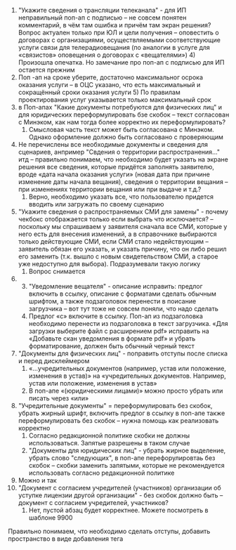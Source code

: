 1)  "Укажите сведения о трансляции телеканала" - для ИП неправильный поп-ап с подписью – не совсем понятен комментарий, в чём там ошибка и причём там экран решения? Вопрос актуален только при ЮЛ и цели получения – оповестить о договорах с организациями, осуществляемыми соответствующие услуги связи для телерадиовещания (по аналогии в услуге для «связистов» оповещения о договорах с «вещателями»)
	4) Произошла опечатка. Но замечание про поп-ап с подписью для ИП остается прежним
2)  Поп -ап на сроке уберите, достаточно максимальног осрока оказания услуги – в ОЦС указано, что есть максимальный и сокращённый сроки оказания услуги
	5) По правилам проектирования услуг указывается только максимальный срок
3)  в Поп-апах "Какие документы потребуются для физических лиц" и для юридических переформулировать бзе скобок – текст согласован с Минэком, как нам тогда более корректно их переформулировать?
	1) Смысловая часть текст может быть согласована с Минэком. Однако оформление должно быть согласовано с проверяющим
4)  Не перечислены все необходимые документы и сведения для сценариев, анпример "Свдения о территории распространения..." итд – правильно понимаем, что необходимо будет указать на экране решения все сведения, которые придётся заполнять заявителю, вроде «дата начала оказания услуги» (новая дата при причине изменение даты начала вещания), сведения о территории вещания – при изменениях территории вещания или при выдаче и т.д.?
	1) Верно, необходимо указать все, что пользователю придется вводить или загружать по своему сценарию
5)  "Укажите сведения о распространяемых СМИ для замены" - почему чекбокс отображается только если выбрать что исключается? – поскольку мы спрашиваем у заявителя сначала все СМИ, которые у него есть для внесения изменений, а в справочнике выбираются только действующие СМИ, если СМИ стало недействующим – заявитель обязан его указать, и указать причину, что он либо решил его заменить (т.к. вышло с новым свидетельством СМИ, а старое уже недоступно для выбора). Подразумевали такую логику
	1) Вопрос снимается
6)  3) "Уведомление вещателя" - описание исправить: предлог включить в ссылку, описание с форматами сделать обычным шрифтом, а также подзаголовок перенести в поисание загрузчика – вот тут тоже не совсем поняли, что надо сделать
	1) Предлог «с» включите в ссылку. Поп-ап из подзаголовка необходимо перенести из подзаголовка в текст загрузчика. «Для загрузки выберите файл с расширением pdf» исправить на «Добавьте скан уведомления в формате pdf» и убрать форматирование, должен быть обычный черный текст
7) "Документы для физических лиц" - поправить отступы после списка и перед дисклеймером
	1) «…учредительных документов (например, устав или положение, изменения в устав)» на «учредительных документов. Например, устав или положение, изменения в устав» 
	2) В поп-апе «(юридическими лицами)» можно просто убрать или писать через «или»
8) "Учредительные документы" = переформулировать без скобок, убрать жирный шрифт, включить предлог в ссылку в поп-апе также переформулировать без скобок – нужна помощь как реализовать корректно
	1) Согласно редакционной политике скобки не должны использоваться. Запятые разрешены в таком случае
	2) "Документы для юридических лиц" - убрать жирное выделение, убрать слово "следующих", в поп-апе перефорулировтаь без скобок – скобки заменить запятыми, которые не рекомендуется использовать согласно редакционной политике
9) Можно и так
10) "Документ с согласием учредителей (участников) организации об уступке лицензии другой организации" - без скобок должно быть – документ с согласием учредителей, участников?
	1) Нет, пустой абзац будет корректнее. Можете посмотреть в шаблоне 9900

Правильно понимаем, что необходимо сделать отступы, добавить пространство в виде добавления тега <br />



```

```





```

```